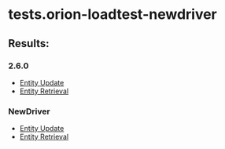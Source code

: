 # tests.orion-loadtest-newdriver

## Results:

### 2.6.0

- [Entity Update](https://mapedraza.github.io/tests.orion-loadtest-newdriver/test-results/2.6.0/entityUpdate/Gatling%20Stats%20-%20Global%20Information.html)
- [Entity Retrieval](https://mapedraza.github.io/tests.orion-loadtest-newdriver/test-results/2.6.0/entityRetrieval/Gatling%20Stats%20-%20Global%20Information.html)

### NewDriver

- [Entity Update](https://mapedraza.github.io/tests.orion-loadtest-newdriver/test-results/newdriver/entityUpdate/Gatling%20Stats%20-%20Global%20Information.html)
- [Entity Retrieval](https://mapedraza.github.io/tests.orion-loadtest-newdriver/test-results/newdriver/entityRetrieval/Gatling%20Stats%20-%20Global%20Information.html)
